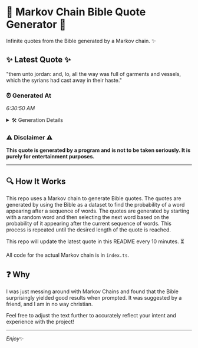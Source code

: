 # 📖 Markov Chain Bible Quote Generator 📖

Infinite quotes from the Bible generated by a Markov chain. ✨

## ✨ Latest Quote ✨
"them unto jordan: and, lo, all the way was full of garments and vessels, which the syrians had cast away in their haste."

### ⏰ Generated At
*6:30:50 AM*

<details>
    <summary>🛠️ Generation Details</summary>
    <p>
        <strong>🌱 Seed:</strong> them<br>
        <strong>🔄 Iterations:</strong> 22<br>
        <strong>📜 Context History:</strong><br>[ them ]: unto<br>[ them, unto ]: jordan:<br>[ them, unto, jordan: ]: and,<br>[ them, unto, jordan:, and, ]: lo,<br>[ them, unto, jordan:, and,, lo, ]: all<br>[ them, unto, jordan:, and,, lo,, all ]: the<br>[ unto, jordan:, and,, lo,, all, the ]: way<br>[ jordan:, and,, lo,, all, the, way ]: was<br>[ and,, lo,, all, the, way, was ]: full<br>[ lo,, all, the, way, was, full ]: of<br>[ all, the, way, was, full, of ]: garments<br>[ the, way, was, full, of, garments ]: and<br>[ way, was, full, of, garments, and ]: vessels,<br>[ was, full, of, garments, and, vessels, ]: which<br>[ full, of, garments, and, vessels,, which ]: the<br>[ of, garments, and, vessels,, which, the ]: syrians<br>[ garments, and, vessels,, which, the, syrians ]: had<br>[ and, vessels,, which, the, syrians, had ]: cast<br>[ vessels,, which, the, syrians, had, cast ]: away<br>[ which, the, syrians, had, cast, away ]: in<br>[ the, syrians, had, cast, away, in ]: their<br>[ syrians, had, cast, away, in, their ]: haste.<br>
    </p>
</details>

### ⚠️ Disclaimer ⚠️
**This quote is generated by a program and is not to be taken seriously. It is purely for entertainment purposes.**

---

## 🔍 How It Works

This repo uses a Markov chain to generate Bible quotes. The quotes are generated by using the Bible as a dataset to find the probability of a word appearing after a sequence of words. The quotes are generated by starting with a random word and then selecting the next word based on the probability of it appearing after the current sequence of words. This process is repeated until the desired length of the quote is reached.

This repo will update the latest quote in this README every 10 minutes. ⏳

All code for the actual Markov chain is in `index.ts`.

## ❓ Why

I was just messing around with Markov Chains and found that the Bible surprisingly yielded good results when prompted. 
It was suggested by a friend, and I am in no way christian.

Feel free to adjust the text further to accurately reflect your intent and experience with the project!

---

*Enjoy*✨
